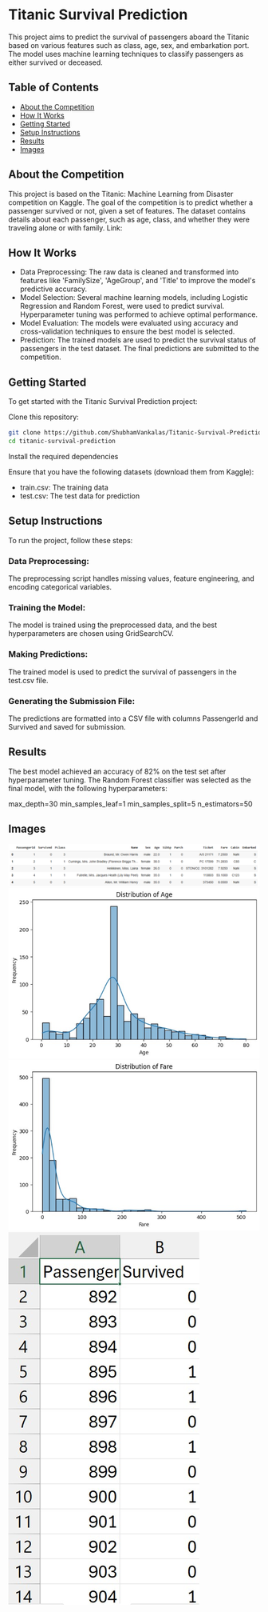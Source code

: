 # Titanic Survival Prediction

This project aims to predict the survival of passengers aboard the Titanic based on various features such as class, age, sex, and embarkation port. The model uses machine learning techniques to classify passengers as either survived or deceased.

## Table of Contents
 - [About the Competition](#About-the-Competition)
 - [How It Works](#How-It-Works)
 - [Getting Started](#Getting-Started)
 - [Setup Instructions](#Setup-Instructions)
 - [Results](#Results)
 - [Images](#Images)

## About the Competition

This project is based on the Titanic: Machine Learning from Disaster competition on Kaggle. The goal of the competition is to predict whether a passenger survived or not, given a set of features. The dataset contains details about each passenger, such as age, class, and whether they were traveling alone or with family.
Link: 

## How It Works

 - Data Preprocessing: The raw data is cleaned and transformed into features like 'FamilySize', 'AgeGroup', and 'Title' to improve the model's predictive accuracy.
 - Model Selection: Several machine learning models, including Logistic Regression and Random Forest, were used to predict survival. Hyperparameter tuning was performed to achieve optimal performance.
 - Model Evaluation: The models were evaluated using accuracy and cross-validation techniques to ensure the best model is selected.
 - Prediction: The trained models are used to predict the survival status of passengers in the test dataset. The final predictions are submitted to the competition.

## Getting Started

To get started with the Titanic Survival Prediction project:

Clone this repository:

```bash
git clone https://github.com/ShubhamVankalas/Titanic-Survival-Prediction
cd titanic-survival-prediction
```

Install the required dependencies

Ensure that you have the following datasets (download them from Kaggle):

 - train.csv: The training data
 - test.csv: The test data for prediction

## Setup Instructions
To run the project, follow these steps:

### Data Preprocessing:

The preprocessing script handles missing values, feature engineering, and encoding categorical variables.

### Training the Model:

The model is trained using the preprocessed data, and the best hyperparameters are chosen using GridSearchCV.

### Making Predictions:

The trained model is used to predict the survival of passengers in the test.csv file.

### Generating the Submission File:

The predictions are formatted into a CSV file with columns PassengerId and Survived and saved for submission.


## Results
The best model achieved an accuracy of 82% on the test set after hyperparameter tuning. The Random Forest classifier was selected as the final model, with the following hyperparameters:

max_depth=30
min_samples_leaf=1
min_samples_split=5
n_estimators=50

## Images

![Train DataFrame](images/df.jpg)
![Distribution Of Age](images/age.jpg)
![Distribution Of Fare](images/fare.jpg)
![Output Excel Sheet](images/output.jpg)


